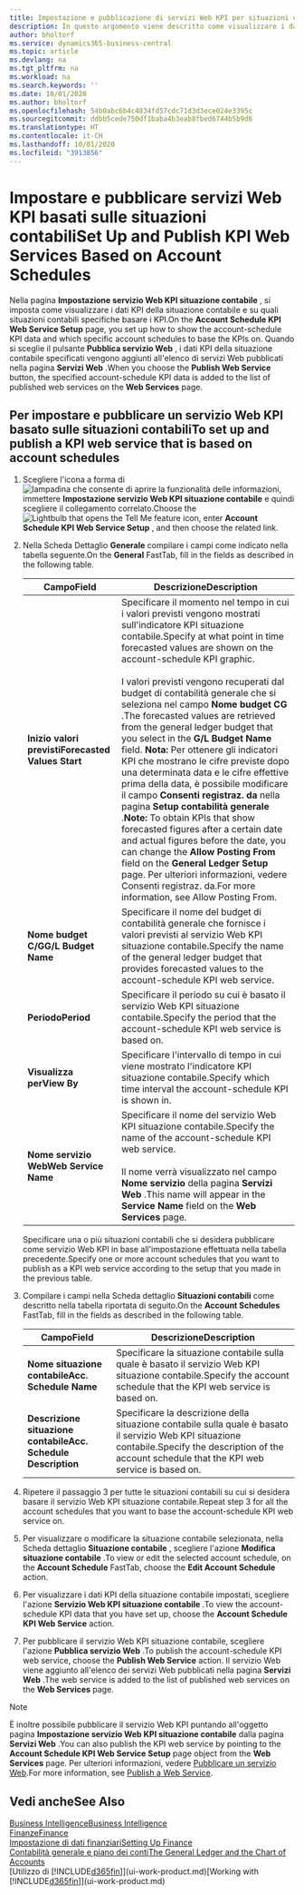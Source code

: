 ```yaml
---
title: Impostazione e pubblicazione di servizi Web KPI per situazioni contabili | Microsoft Docs
description: In questo argomento viene descritto come visualizzare i dati KPI della situazione contabile in base alle situazioni contabili specifiche.
author: bholtorf
ms.service: dynamics365-business-central
ms.topic: article
ms.devlang: na
ms.tgt_pltfrm: na
ms.workload: na
ms.search.keywords: ''
ms.date: 10/01/2020
ms.author: bholtorf
ms.openlocfilehash: 54b0abc6b4c4834fd57cdc71d3d3ece024e3395c
ms.sourcegitcommit: ddbb5cede750df1baba4b3eab8fbed6744b5b9d6
ms.translationtype: HT
ms.contentlocale: it-CH
ms.lasthandoff: 10/01/2020
ms.locfileid: "3913856"
---
```

# <a name="set-up-and-publish-kpi-web-services-based-on-account-schedules"></a><span data-ttu-id="21529-103">Impostare e pubblicare servizi Web KPI basati sulle situazioni contabili</span><span class="sxs-lookup"><span data-stu-id="21529-103">Set Up and Publish KPI Web Services Based on Account Schedules</span></span>
<span data-ttu-id="21529-104">Nella pagina **Impostazione servizio Web KPI situazione contabile** , si imposta come visualizzare i dati KPI della situazione contabile e su quali situazioni contabili specifiche basare i KPI.</span><span class="sxs-lookup"><span data-stu-id="21529-104">On the **Account Schedule KPI Web Service Setup** page, you set up how to show the account-schedule KPI data and which specific account schedules to base the KPIs on.</span></span> <span data-ttu-id="21529-105">Quando si sceglie il pulsante **Pubblica servizio Web** , i dati KPI della situazione contabile specificati vengono aggiunti all'elenco di servizi Web pubblicati nella pagina **Servizi Web** .</span><span class="sxs-lookup"><span data-stu-id="21529-105">When you choose the **Publish Web Service** button, the specified account-schedule KPI data is added to the list of published web services on the **Web Services** page.</span></span>  

## <a name="to-set-up-and-publish-a-kpi-web-service-that-is-based-on-account-schedules"></a><span data-ttu-id="21529-106">Per impostare e pubblicare un servizio Web KPI basato sulle situazioni contabili</span><span class="sxs-lookup"><span data-stu-id="21529-106">To set up and publish a KPI web service that is based on account schedules</span></span>  
1.  <span data-ttu-id="21529-107">Scegliere l'icona a forma di ![lampadina che consente di aprire la funzionalità delle informazioni](media/ui-search/search_small.png "Informazioni sull'operazione che si desidera eseguire"), immettere **Impostazione servizio Web KPI situazione contabile** e quindi scegliere il collegamento correlato.</span><span class="sxs-lookup"><span data-stu-id="21529-107">Choose the ![Lightbulb that opens the Tell Me feature](media/ui-search/search_small.png "Tell me what you want to do") icon, enter **Account Schedule KPI Web Service Setup** , and then choose the related link.</span></span>  
2.  <span data-ttu-id="21529-108">Nella Scheda Dettaglio **Generale** compilare i campi come indicato nella tabella seguente.</span><span class="sxs-lookup"><span data-stu-id="21529-108">On the **General** FastTab, fill in the fields as described in the following table.</span></span>  

    |<span data-ttu-id="21529-109">Campo</span><span class="sxs-lookup"><span data-stu-id="21529-109">Field</span></span>|<span data-ttu-id="21529-110">Descrizione</span><span class="sxs-lookup"><span data-stu-id="21529-110">Description</span></span>|  
    |---------------------------------|---------------------------------------|  
    |<span data-ttu-id="21529-111">**Inizio valori previsti**</span><span class="sxs-lookup"><span data-stu-id="21529-111">**Forecasted Values Start**</span></span>|<span data-ttu-id="21529-112">Specificare il momento nel tempo in cui i valori previsti vengono mostrati sull'indicatore KPI situazione contabile.</span><span class="sxs-lookup"><span data-stu-id="21529-112">Specify at what point in time forecasted values are shown on the account-schedule KPI graphic.</span></span><br /><br /> <span data-ttu-id="21529-113">I valori previsti vengono recuperati dal budget di contabilità generale che si seleziona nel campo **Nome budget CG** .</span><span class="sxs-lookup"><span data-stu-id="21529-113">The forecasted values are retrieved from the general ledger budget that you select in the **G/L Budget Name** field.</span></span> <span data-ttu-id="21529-114">**Nota:**  Per ottenere gli indicatori KPI che mostrano le cifre previste dopo una determinata data e le cifre effettive prima della data, è possibile modificare il campo **Consenti registraz. da** nella pagina **Setup contabilità generale** .</span><span class="sxs-lookup"><span data-stu-id="21529-114">**Note:**  To obtain KPIs that show forecasted figures after a certain date and actual figures before the date, you can change the **Allow Posting From** field on the **General Ledger Setup** page.</span></span> <span data-ttu-id="21529-115">Per ulteriori informazioni, vedere Consenti registraz. da.</span><span class="sxs-lookup"><span data-stu-id="21529-115">For more information, see Allow Posting From.</span></span>|  
    |<span data-ttu-id="21529-116">**Nome budget C/G**</span><span class="sxs-lookup"><span data-stu-id="21529-116">**G/L Budget Name**</span></span>|<span data-ttu-id="21529-117">Specificare il nome del budget di contabilità generale che fornisce i valori previsti al servizio Web KPI situazione contabile.</span><span class="sxs-lookup"><span data-stu-id="21529-117">Specify the name of the general ledger budget that provides forecasted values to the account-schedule KPI web service.</span></span>|  
    |<span data-ttu-id="21529-118">**Periodo**</span><span class="sxs-lookup"><span data-stu-id="21529-118">**Period**</span></span>|<span data-ttu-id="21529-119">Specificare il periodo su cui è basato il servizio Web KPI situazione contabile.</span><span class="sxs-lookup"><span data-stu-id="21529-119">Specify the period that the account-schedule KPI web service is based on.</span></span>|  
    |<span data-ttu-id="21529-120">**Visualizza per**</span><span class="sxs-lookup"><span data-stu-id="21529-120">**View By**</span></span>|<span data-ttu-id="21529-121">Specificare l'intervallo di tempo in cui viene mostrato l'indicatore KPI situazione contabile.</span><span class="sxs-lookup"><span data-stu-id="21529-121">Specify which time interval the account-schedule KPI is shown in.</span></span>|  
    |<span data-ttu-id="21529-122">**Nome servizio Web**</span><span class="sxs-lookup"><span data-stu-id="21529-122">**Web Service Name**</span></span>|<span data-ttu-id="21529-123">Specificare il nome del servizio Web KPI situazione contabile.</span><span class="sxs-lookup"><span data-stu-id="21529-123">Specify the name of the account-schedule KPI web service.</span></span><br /><br /> <span data-ttu-id="21529-124">Il nome verrà visualizzato nel campo **Nome servizio** della pagina **Servizi Web** .</span><span class="sxs-lookup"><span data-stu-id="21529-124">This name will appear in the **Service Name** field on the **Web Services** page.</span></span>|  

    <span data-ttu-id="21529-125">Specificare una o più situazioni contabili che si desidera pubblicare come servizio Web KPI in base all'impostazione effettuata nella tabella precedente.</span><span class="sxs-lookup"><span data-stu-id="21529-125">Specify one or more account schedules that you want to publish as a KPI web service according to the setup that you made in the previous table.</span></span>  

3.  <span data-ttu-id="21529-126">Compilare i campi nella Scheda dettaglio **Situazioni contabili** come descritto nella tabella riportata di seguito.</span><span class="sxs-lookup"><span data-stu-id="21529-126">On the **Account Schedules** FastTab, fill in the fields as described in the following table.</span></span>  

    |<span data-ttu-id="21529-127">Campo</span><span class="sxs-lookup"><span data-stu-id="21529-127">Field</span></span>|<span data-ttu-id="21529-128">Descrizione</span><span class="sxs-lookup"><span data-stu-id="21529-128">Description</span></span>|  
    |---------------------------------|---------------------------------------|  
    |<span data-ttu-id="21529-129">**Nome situazione contabile**</span><span class="sxs-lookup"><span data-stu-id="21529-129">**Acc. Schedule Name**</span></span>|<span data-ttu-id="21529-130">Specificare la situazione contabile sulla quale è basato il servizio Web KPI situazione contabile.</span><span class="sxs-lookup"><span data-stu-id="21529-130">Specify the account schedule that the KPI web service is based on.</span></span>|  
    |<span data-ttu-id="21529-131">**Descrizione situazione contabile**</span><span class="sxs-lookup"><span data-stu-id="21529-131">**Acc. Schedule Description**</span></span>|<span data-ttu-id="21529-132">Specificare la descrizione della situazione contabile sulla quale è basato il servizio Web KPI situazione contabile.</span><span class="sxs-lookup"><span data-stu-id="21529-132">Specify the description of the account schedule that the KPI web service is based on.</span></span>|  

4.  <span data-ttu-id="21529-133">Ripetere il passaggio 3 per tutte le situazioni contabili su cui si desidera basare il servizio Web KPI situazione contabile.</span><span class="sxs-lookup"><span data-stu-id="21529-133">Repeat step 3 for all the account schedules that you want to base the account-schedule KPI web service on.</span></span>  
5.  <span data-ttu-id="21529-134">Per visualizzare o modificare la situazione contabile selezionata, nella Scheda dettaglio **Situazione contabile** , scegliere l'azione **Modifica situazione contabile** .</span><span class="sxs-lookup"><span data-stu-id="21529-134">To view or edit the selected account schedule, on the **Account Schedule** FastTab, choose the **Edit Account Schedule** action.</span></span>  
6.  <span data-ttu-id="21529-135">Per visualizzare i dati KPI della situazione contabile impostati, scegliere l'azione **Servizio Web KPI situazione contabile** .</span><span class="sxs-lookup"><span data-stu-id="21529-135">To view the account-schedule KPI data that you have set up, choose the **Account Schedule KPI Web Service** action.</span></span>  
7.  <span data-ttu-id="21529-136">Per pubblicare il servizio Web KPI situazione contabile, scegliere l'azione **Pubblica servizio Web** .</span><span class="sxs-lookup"><span data-stu-id="21529-136">To publish the account-schedule KPI web service, choose the **Publish Web Service** action.</span></span> <span data-ttu-id="21529-137">Il servizio Web viene aggiunto all'elenco dei servizi Web pubblicati nella pagina **Servizi Web** .</span><span class="sxs-lookup"><span data-stu-id="21529-137">The web service is added to the list of published web services on the **Web Services** page.</span></span>  

> [!NOTE]  
>  <span data-ttu-id="21529-138">È inoltre possibile pubblicare il servizio Web KPI puntando all'oggetto pagina **Impostazione servizio Web KPI situazione contabile** dalla pagina **Servizi Web** .</span><span class="sxs-lookup"><span data-stu-id="21529-138">You can also publish the KPI web service by pointing to the **Account Schedule KPI Web Service Setup** page object from the **Web Services** page.</span></span> <span data-ttu-id="21529-139">Per ulteriori informazioni, vedere [Pubblicare un servizio Web](across-how-publish-web-service.md).</span><span class="sxs-lookup"><span data-stu-id="21529-139">For more information, see [Publish a Web Service](across-how-publish-web-service.md).</span></span>  

## <a name="see-also"></a><span data-ttu-id="21529-140">Vedi anche</span><span class="sxs-lookup"><span data-stu-id="21529-140">See Also</span></span>  
[<span data-ttu-id="21529-141">Business Intelligence</span><span class="sxs-lookup"><span data-stu-id="21529-141">Business Intelligence</span></span>](bi.md)  
[<span data-ttu-id="21529-142">Finanze</span><span class="sxs-lookup"><span data-stu-id="21529-142">Finance</span></span>](finance.md)  
[<span data-ttu-id="21529-143">Impostazione di dati finanziari</span><span class="sxs-lookup"><span data-stu-id="21529-143">Setting Up Finance</span></span>](finance-setup-finance.md)  
[<span data-ttu-id="21529-144">Contabilità generale e piano dei conti</span><span class="sxs-lookup"><span data-stu-id="21529-144">The General Ledger and the Chart of Accounts</span></span>](finance-general-ledger.md)  
<span data-ttu-id="21529-145">[Utilizzo di [!INCLUDE[d365fin](includes/d365fin_md.md)]](ui-work-product.md)</span><span class="sxs-lookup"><span data-stu-id="21529-145">[Working with [!INCLUDE[d365fin](includes/d365fin_md.md)]](ui-work-product.md)</span></span>
